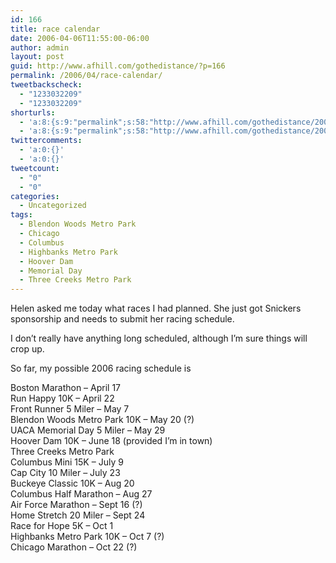 ```yaml
---
id: 166
title: race calendar
date: 2006-04-06T11:55:00-06:00
author: admin
layout: post
guid: http://www.afhill.com/gothedistance/?p=166
permalink: /2006/04/race-calendar/
tweetbackscheck:
  - "1233032209"
  - "1233032209"
shorturls:
  - 'a:8:{s:9:"permalink";s:58:"http://www.afhill.com/gothedistance/2006/04/race-calendar/";s:7:"tinyurl";s:25:"http://tinyurl.com/dm6jk8";s:4:"isgd";s:17:"http://is.gd/hm2i";s:5:"bitly";s:20:"http://bit.ly/3WHJs2";s:5:"snipr";s:22:"http://snipr.com/asp9p";s:5:"snurl";s:22:"http://snurl.com/asp9p";s:7:"snipurl";s:24:"http://snipurl.com/asp9p";s:4:"trim";s:17:"http://tr.im/cyic";}'
  - 'a:8:{s:9:"permalink";s:58:"http://www.afhill.com/gothedistance/2006/04/race-calendar/";s:7:"tinyurl";s:25:"http://tinyurl.com/dm6jk8";s:4:"isgd";s:17:"http://is.gd/hm2i";s:5:"bitly";s:20:"http://bit.ly/3WHJs2";s:5:"snipr";s:22:"http://snipr.com/asp9p";s:5:"snurl";s:22:"http://snurl.com/asp9p";s:7:"snipurl";s:24:"http://snipurl.com/asp9p";s:4:"trim";s:17:"http://tr.im/cyic";}'
twittercomments:
  - 'a:0:{}'
  - 'a:0:{}'
tweetcount:
  - "0"
  - "0"
categories:
  - Uncategorized
tags:
  - Blendon Woods Metro Park
  - Chicago
  - Columbus
  - Highbanks Metro Park
  - Hoover Dam
  - Memorial Day
  - Three Creeks Metro Park
---
```

Helen asked me today what races I had planned. She just got Snickers sponsorship and needs to submit her racing schedule.

I don&#8217;t really have anything long scheduled, although I&#8217;m sure things will crop up. 

So far, my possible 2006 racing schedule is 

Boston Marathon &#8211; April 17  
Run Happy 10K &#8211; April 22  
Front Runner 5 Miler &#8211; May 7  
Blendon Woods Metro Park 10K &#8211; May 20 (?)  
UACA Memorial Day 5 Miler &#8211; May 29  
Hoover Dam 10K &#8211; June 18 (provided I&#8217;m in town)  
Three Creeks Metro Park  
Columbus Mini 15K &#8211; July 9  
Cap City 10 Miler &#8211; July 23  
Buckeye Classic 10K &#8211; Aug 20  
Columbus Half Marathon &#8211; Aug 27  
Air Force Marathon &#8211; Sept 16 (?)  
Home Stretch 20 Miler &#8211; Sept 24  
Race for Hope 5K &#8211; Oct 1  
Highbanks Metro Park 10K &#8211; Oct 7 (?)  
Chicago Marathon &#8211; Oct 22 (?)